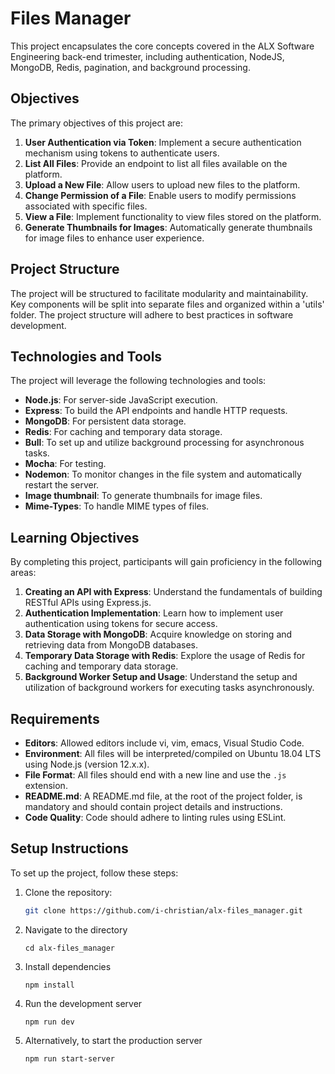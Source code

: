 # Files Manager

This project encapsulates the core concepts covered in the ALX Software Engineering back-end trimester, including authentication, NodeJS, MongoDB, Redis, pagination, and background processing.

## Objectives

The primary objectives of this project are:

1. **User Authentication via Token**: Implement a secure authentication mechanism using tokens to authenticate users.
2. **List All Files**: Provide an endpoint to list all files available on the platform.
3. **Upload a New File**: Allow users to upload new files to the platform.
4. **Change Permission of a File**: Enable users to modify permissions associated with specific files.
5. **View a File**: Implement functionality to view files stored on the platform.
6. **Generate Thumbnails for Images**: Automatically generate thumbnails for image files to enhance user experience.

## Project Structure

The project will be structured to facilitate modularity and maintainability. Key components will be split into separate files and organized within a 'utils' folder. The project structure will adhere to best practices in software development.

## Technologies and Tools

The project will leverage the following technologies and tools:

- **Node.js**: For server-side JavaScript execution.
- **Express**: To build the API endpoints and handle HTTP requests.
- **MongoDB**: For persistent data storage.
- **Redis**: For caching and temporary data storage.
- **Bull**: To set up and utilize background processing for asynchronous tasks.
- **Mocha**: For testing.
- **Nodemon**: To monitor changes in the file system and automatically restart the server.
- **Image thumbnail**: To generate thumbnails for image files.
- **Mime-Types**: To handle MIME types of files.

## Learning Objectives

By completing this project, participants will gain proficiency in the following areas:

1. **Creating an API with Express**: Understand the fundamentals of building RESTful APIs using Express.js.
2. **Authentication Implementation**: Learn how to implement user authentication using tokens for secure access.
3. **Data Storage with MongoDB**: Acquire knowledge on storing and retrieving data from MongoDB databases.
4. **Temporary Data Storage with Redis**: Explore the usage of Redis for caching and temporary data storage.
5. **Background Worker Setup and Usage**: Understand the setup and utilization of background workers for executing tasks asynchronously.

## Requirements

- **Editors**: Allowed editors include vi, vim, emacs, Visual Studio Code.
- **Environment**: All files will be interpreted/compiled on Ubuntu 18.04 LTS using Node.js (version 12.x.x).
- **File Format**: All files should end with a new line and use the `.js` extension.
- **README.md**: A README.md file, at the root of the project folder, is mandatory and should contain project details and instructions.
- **Code Quality**: Code should adhere to linting rules using ESLint.

## Setup Instructions

To set up the project, follow these steps:

1. Clone the repository:
   ```bash
   git clone https://github.com/i-christian/alx-files_manager.git
   ```
2. Navigate to the directory
   ```
   cd alx-files_manager
   ```
3. Install dependencies
    ```
    npm install
    ```
4. Run the development server
    ```
    npm run dev
    ```
5. Alternatively, to start the production server
    ```
    npm run start-server
    ```
